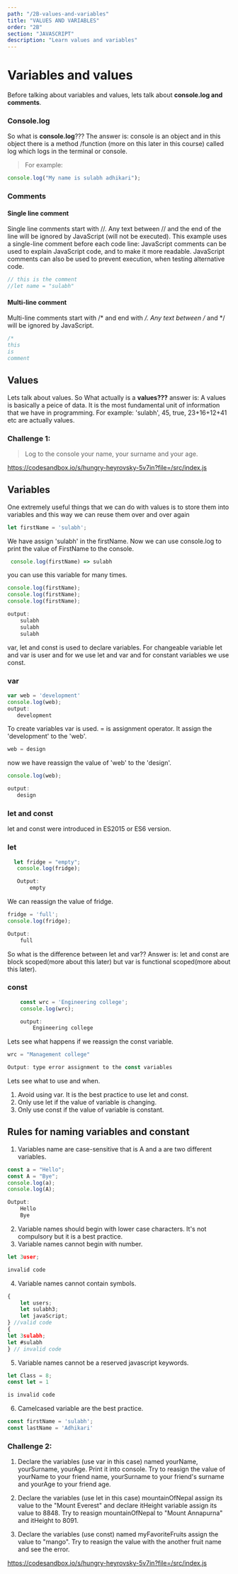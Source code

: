 ```yaml
---
path: "/2B-values-and-variables"
title: "VALUES AND VARIABLES"
order: "2B"
section: "JAVASCRIPT"
description: "Learn values and variables"
---
```


# Variables and values
 Before talking about variables and values, lets talk about **console.log and comments**. 
 ### Console.log
 So what is **console.log**??? The answer is: console is an object and in this object there is a method /function (more on this later in this course) called log which logs in the terminal or console. 
 
 > For example:
 ```js
 console.log("My name is sulabh adhikari");
```
### Comments



#### **Single line comment**
Single line comments start with //.
Any text between // and the end of the line will be ignored by JavaScript (will not be executed).
This example uses a single-line comment before each code line:
JavaScript comments can be used to explain JavaScript code, and to make it more readable.
JavaScript comments can also be used to prevent execution, when testing alternative code.
```js
// this is the comment
//let name = "sulabh"
```
#### **Multi-line comment**
Multi-line comments start with /* and end with */.
Any text between /* and */ will be ignored by JavaScript.
```js
/*
this
is
comment
```

 ## Values

 Lets talk about values. So What actually is a **values???**
 answer is: A values is basically a peice of data. It is the most fundamental unit of information that we have in programming.
 For example: 'sulabh', 45, true, 23+16+12+41 etc are actually values.

 ### Challenge 1: 
 >Log to the console your name, your surname and your age.

 https://codesandbox.io/s/hungry-heyrovsky-5v7in?file=/src/index.js


 ## Variables

 One extremely useful things that we can do with values is to store them into variables and this way we can reuse them over and over again
 ```js
 let firstName = 'sulabh';
 ```

 We have assign 'sulabh' in the firstName. Now we can use console.log to print the value of FirstName to the console.
 ```js
  console.log(firstName) => sulabh
  ```

 you can use this variable for many times.
```js 
console.log(firstName);
console.log(firstName);
console.log(firstName);

output:
    sulabh
    sulabh
    sulabh
```
 var, let and const is used to declare variables. For changeable variable let and var is user and for we use let and var and for constant variables we use const.

 ### **var**
 ```js
 var web = 'development'
 console.log(web);
 output:
    development
 ```
 To create variables var is used. = is assignment operator. It assign the 'development' to the 'web'.
 ```js
 web = design
 ```
 now we have reassign the value of 'web' to the 'design'.
 
 ```js
 console.log(web);

 output:
    design
```
### **let and const**
let and const were introduced in ES2015 or ES6 version.
 ### **let**
 ```js
   let fridge = "empty";
    console.log(fridge);

    Output:
        empty
```
We can reassign the value of fridge.
```js
fridge = 'full';
console.log(fridge);

Output:
    full
```
So what is the difference between let and var?? Answer is: let and const are block scoped(more about this later) but var is functional scoped(more about this later).

### **const**
```js
    const wrc = 'Engineering college';
    console.log(wrc);

    output:
        Engineering college
```
Lets see what happens if we reassign the const variable.
```js
wrc = "Management college"

Output: type error assignment to the const variables
```
Lets see what to use and when.

1. Avoid using var. It is the best practice to use let and const.
2. Only use let if the value of variable is changing.
3. Only use const if the value of variable is constant.

## Rules for naming variables and constant
1. Variables name are case-sensitive that is A and a are two different variables.
```js
const a = "Hello";
const A = "Bye";
console.log(a);
console.log(A);

Output:
    Hello
    Bye
```
2. Variable names should begin with lower case characters. It's not compulsory but it is a best practice.
3. Variable names cannot begin with number.
```js
let 3user; 

invalid code
```
4. Variable names cannot contain symbols.
```js
{
    let users;
    let sulabh3;
    let javaScript;
} //valid code
{
let 3sulabh;
let #sulabh
} // invalid code
```
5. Variable names cannot be a reserved javascript keywords.
```js
let Class = 8;
const let = 1

is invalid code
```
6. Camelcased variable are the best practice.
```js
const firstName = 'sulabh';
const lastName = 'Adhikari'
```
### Challenge 2:
1. Declare the variables (use var in this case) named yourName, yourSurname, yourAge. Print it into console.
Try to reasign the value of yourName to your friend name, yourSurname to your friend's surname and yourAge to your friend age.



2. Declare the variables (use let in this case) mountainOfNepal assign its value to the "Mount Everest" and declare itHeight variable assign its value to 8848. Try to reasign mountainOfNepal to "Mount Annapurna" and itHeight to 8091.


3. Declare the variables (use const) named myFavoriteFruits assign the value to "mango". Try to reasign the value with the another fruit name and see the error.  

https://codesandbox.io/s/hungry-heyrovsky-5v7in?file=/src/index.js




